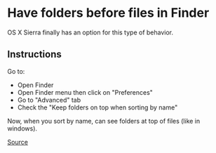 # Have folders before files in Finder

OS X Sierra finally has an option for this type of behavior.

## Instructions

Go to:
* Open Finder
* Open Finder menu then click on "Preferences"
* Go to "Advanced" tab
* Check the "Keep folders on top when sorting by name"

Now, when you sort by name, can see folders at top of files (like in windows).

[Source](https://stackoverflow.com/questions/26650547/how-to-have-folders-first-before-any-file-in-finder-mac-programmatically)
